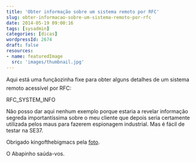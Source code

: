 ```yaml
---
title: 'Obter informação sobre um sistema remoto por RFC'
slug: obter-informacao-sobre-um-sistema-remoto-por-rfc
date: 2014-05-19 09:00:16
tags: [sysadmin]
categories: [dicas]
wordpressId: 2674
draft: false
resources:
- name: featuredImage
  src: 'images/thumbnail.jpg'
---
```

Aqui está uma funçãozinha fixe para obter alguns detalhes de um sistema remoto acessível por RFC:

RFC_SYSTEM_INFO

Não posso dar aqui nenhum exemplo porque estaria a revelar informação segreda importantíssima sobre o meu cliente que depois seria certamente utilizada pelos maus para fazerem espionagem industrial. Mas é fácil de testar na SE37.

Obrigado kingofthebigmacs pela [foto][1].

O Abapinho saúda-vos.

   [1]: https://www.flickr.com/photos/kingofthebigmacs/3821627379
